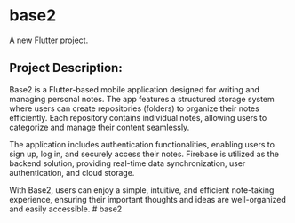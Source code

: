 # base2

A new Flutter project.


## Project Description:
Base2 is a Flutter-based mobile application designed for writing and managing personal notes. The app features a structured storage system where users can create repositories (folders) to organize their notes efficiently. Each repository contains individual notes, allowing users to categorize and manage their content seamlessly.

The application includes authentication functionalities, enabling users to sign up, log in, and securely access their notes. Firebase is utilized as the backend solution, providing real-time data synchronization, user authentication, and cloud storage.

With Base2, users can enjoy a simple, intuitive, and efficient note-taking experience, ensuring their important thoughts and ideas are well-organized and easily accessible.
#   b a s e 2 
 
 
